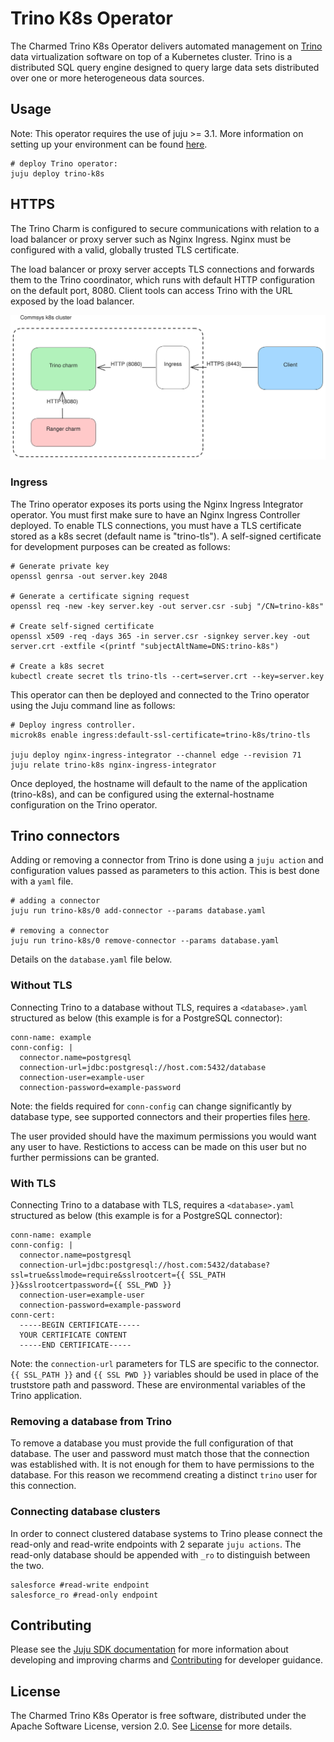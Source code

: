 # Trino K8s Operator
The Charmed Trino K8s Operator delivers automated management on [Trino](https://trino.io/) data virtualization software on top of a Kubernetes cluster. Trino is a distributed SQL query engine designed to query large data sets distributed over one or more heterogeneous data sources.

## Usage
Note: This operator requires the use of juju >= 3.1. More information on setting up your environment can be found [here](CONTRIBUTING.md).

```
# deploy Trino operator:
juju deploy trino-k8s
```

## HTTPS
The Trino Charm is configured to secure communications with relation to a load balancer or proxy server such as Nginx Ingress. Nginx must be configured with a valid, globally trusted TLS certificate.

The load balancer or proxy server accepts TLS connections and forwards them to the Trino coordinator, which runs with default HTTP configuration on the default port, 8080. Client tools can access Trino with the URL exposed by the load balancer.

![trino-communication](trino-tls.svg)

### Ingress
The Trino operator exposes its ports using the Nginx Ingress Integrator operator. You must first make sure to have an Nginx Ingress Controller deployed. To enable TLS connections, you must have a TLS certificate stored as a k8s secret (default name is "trino-tls"). A self-signed certificate for development purposes can be created as follows:

```
# Generate private key
openssl genrsa -out server.key 2048

# Generate a certificate signing request
openssl req -new -key server.key -out server.csr -subj "/CN=trino-k8s"

# Create self-signed certificate
openssl x509 -req -days 365 -in server.csr -signkey server.key -out server.crt -extfile <(printf "subjectAltName=DNS:trino-k8s")

# Create a k8s secret
kubectl create secret tls trino-tls --cert=server.crt --key=server.key
```
This operator can then be deployed and connected to the Trino operator using the Juju command line as follows:

```
# Deploy ingress controller.
microk8s enable ingress:default-ssl-certificate=trino-k8s/trino-tls

juju deploy nginx-ingress-integrator --channel edge --revision 71
juju relate trino-k8s nginx-ingress-integrator
```

Once deployed, the hostname will default to the name of the application (trino-k8s), and can be configured using the external-hostname configuration on the Trino operator.

## Trino connectors
Adding or removing a connector from Trino is done using a `juju action` and configuration values passed as parameters to this action. This is best done with a `yaml` file.

```
# adding a connector
juju run trino-k8s/0 add-connector --params database.yaml

# removing a connector
juju run trino-k8s/0 remove-connector --params database.yaml
```
Details on the `database.yaml` file below.

### Without TLS
Connecting Trino to a database without TLS, requires a `<database>.yaml` structured as below (this example is for a PostgreSQL connector):
```
conn-name: example
conn-config: |
  connector.name=postgresql
  connection-url=jdbc:postgresql://host.com:5432/database
  connection-user=example-user
  connection-password=example-password
```
Note: the fields required for `conn-config` can change significantly by database type, see supported connectors and their properties files [here](https://trino.io/docs/current/connector.html). 

The user provided should have the maximum permissions you would want any user to have. Restictions to access can be made on this user but no further permissions can be granted.

### With TLS
Connecting Trino to a database with TLS, requires a `<database>.yaml` structured as below (this example is for a PostgreSQL connector):
```
conn-name: example
conn-config: |
  connector.name=postgresql
  connection-url=jdbc:postgresql://host.com:5432/database?ssl=true&sslmode=require&sslrootcert={{ SSL_PATH }}&sslrootcertpassword={{ SSL_PWD }}
  connection-user=example-user
  connection-password=example-password
conn-cert:
  -----BEGIN CERTIFICATE-----
  YOUR CERTIFICATE CONTENT
  -----END CERTIFICATE-----
```
Note: the `connection-url` parameters for TLS are specific to the connector.
`{{ SSL_PATH }}` and `{{ SSL PWD }}` variables should be used in place of the truststore path and password. These are environmental variables of the Trino application.

### Removing a database from Trino
To remove a database you must provide the full configuration of that database. The user and password must match those that the connection was established with. It is not enough for them to have permissions to the database. For this reason we recommend creating a distinct `trino` user for this connection.

### Connecting database clusters
In order to connect clustered database systems to Trino please connect the read-only and read-write endpoints with 2 separate `juju actions`. The read-only database should be appended with `_ro` to distinguish between the two. 
```
salesforce #read-write endpoint
salesforce_ro #read-only endpoint
```

## Contributing
Please see the [Juju SDK documentation](https://juju.is/docs/sdk) for more information about developing and improving charms and [Contributing](CONTRIBUTING.md) for developer guidance.

## License
The Charmed Trino K8s Operator is free software, distributed under the Apache Software License, version 2.0. See [License](LICENSE) for more details. 
